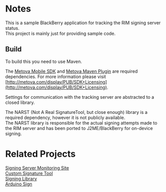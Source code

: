 # Notes
This is a sample BlackBerry application for tracking the RIM signing server status.  
This project is mainly just for providing sample code.

## Build
To build this you need to use Maven.

The [Metova Mobile SDK](http://metova.com/display/PUB/SDK+Licensing) and [Metova Maven Plugin](http://metova.com/display/PUB/SDK+Licensing) are required dependencies. For more information please visit [http://metova.com/display/PUB/SDK+Licensing](http://metova.com/display/PUB/SDK+Licensing).

Settings for communication with the tracking server are abstracted to a closed library.

The NARST (Not A Real SignatureTool, but close enough) library is a required dependency, however it is not publicly available.  
The NARST library is responsible for the actual signing attempts made to the RIM server and has been ported to J2ME/BlackBerry for on-device signing.

# Related Projects
[Signing Server Monitoring Site](https://github.com/hardisonbrewing/signingserver-com)  
[Custom Signature Tool](https://github.com/hardisonbrewing/signingserver)  
[Signing Library](https://github.com/hardisonbrewing/narst)  
[Arduino Sign](https://github.com/hardisonbrewing/signingserver-arduino)
